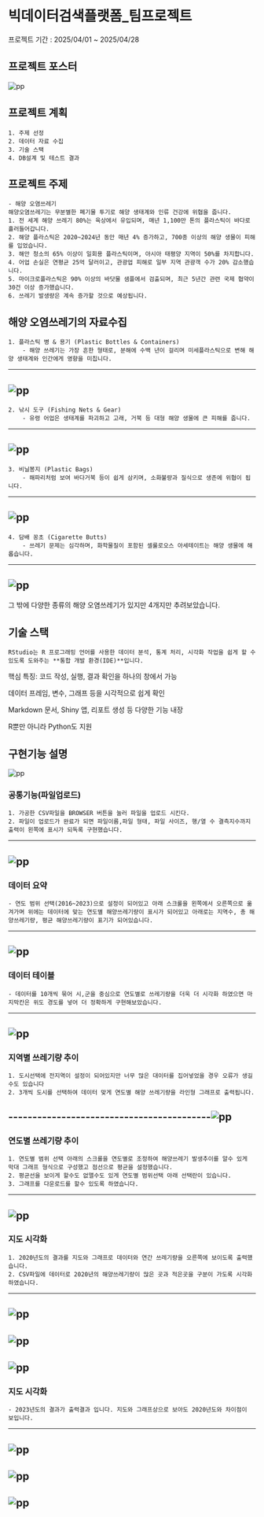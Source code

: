 # 빅데이터검색플랫폼_팀프로젝트

프로젝트 기간 : 2025/04/01 ~ 2025/04/28



## 프로젝트 포스터
![pp](./2차%20빅데이터검색플랫폼_해양쓰레기/2nd%20Big%20Data%20Search%20Platform_Marine%20WasteimagesMarine%20Pollution%20Waste%20Poster.jpg)
## 프로젝트 계획
    1. 주제 선정
    2. 데이터 자료 수집
    3. 기술 스택
    4. DB설계 및 테스트 결과

## 프로젝트 주제
    - 해양 오염쓰레기
    해양오염쓰레기는 무분별한 폐기물 투기로 해양 생태계와 인류 건강에 위협을 줍니다.
    1. 전 세계 해양 쓰레기 80%는 육상에서 유입되며, 매년 1,100만 톤의 플라스틱이 바다로 흘러들어갑니다.
    2. 해양 플라스틱은 2020~2024년 동안 매년 4% 증가하고, 700종 이상의 해양 생물이 피해를 입었습니다.
    3. 해안 청소의 65% 이상이 일회용 플라스틱이며, 아시아 태평양 지역이 50%를 차지합니다.
    4. 어업 손실은 연평균 25억 달러이고, 관광업 피해로 일부 지역 관광객 수가 20% 감소했습니다.
    5. 마이크로플라스틱은 90% 이상의 바닷물 샘플에서 검출되며, 최근 5년간 관련 국제 협약이 30건 이상 증가했습니다.
    6. 쓰레기 발생량은 계속 증가할 것으로 예상됩니다.
## 해양 오염쓰레기의 자료수집
    1. 플라스틱 병 & 용기 (Plastic Bottles & Containers)
        - 해양 쓰레기는 가장 흔한 형태로, 분해에 수백 년이 걸리며 미세플라스틱으로 변해 해양 생태계와 인간에게 영향을 미칩니다.
-----------------------------------------
![pp](./2차%20빅데이터검색플랫폼_해양쓰레기/images/Plastic%20Bottles%20&%20Containers.jpg)
-----------------------------------------
    2. 낚시 도구 (Fishing Nets & Gear)
        - 유령 어업은 생태계를 파괴하고 고래, 거북 등 대형 해양 생물에 큰 피해를 줍니다.
-----------------------------------------
![pp](./2차%20빅데이터검색플랫폼_해양쓰레기/images/Fishing%20Nets%20&%20Gear.jpg)
-----------------------------------------
    3. 비닐봉지 (Plastic Bags)
        - 해파리처럼 보여 바다거북 등이 쉽게 삼키며, 소화불량과 질식으로 생존에 위협이 됩니다.
-----------------------------------------
![pp](./2차%20빅데이터검색플랫폼_해양쓰레기/images/Plastic%20Bags.jpg)
-----------------------------------------
    4. 담배 꽁초 (Cigarette Butts)
        - 쓰레기 문제는 심각하며, 화학물질이 포함된 셀룰로오스 아세테이트는 해양 생물에 해롭습니다.
-----------------------------------------
![pp](./2차%20빅데이터검색플랫폼_해양쓰레기/images/Cigarette%20Butts.jpg)
-----------------------------------------
그 밖에 다양한 종류의 해양 오염쓰레기가 있지만 4개지만 추려보았습니다.

## 기술 스택
    RStudio는 R 프로그래밍 언어를 사용한 데이터 분석, 통계 처리, 시각화 작업을 쉽게 할 수 있도록 도와주는 **통합 개발 환경(IDE)**입니다.

핵심 특징:
코드 작성, 실행, 결과 확인을 하나의 창에서 가능

데이터 프레임, 변수, 그래프 등을 시각적으로 쉽게 확인

Markdown 문서, Shiny 앱, 리포트 생성 등 다양한 기능 내장

R뿐만 아니라 Python도 지원

## 구현기능 설명
![pp](./2차%20빅데이터검색플랫폼_해양쓰레기/images/1.jpg)
### 공통기능(파일업로드)
    1. 가공한 CSV파일을 BROWSER 버튼을 눌러 파일을 업로드 시킨다.
    2. 파일이 업로드가 완료가 되면 파일이름,파일 형태, 파일 사이즈, 행/열 수 결측지수까지 출력이 왼쪽에 표시가 되독록 구현했습니다.
------------------------------------------
![pp](./2차%20빅데이터검색플랫폼_해양쓰레기/images/2.jpg)
------------------------------------------
### 데이터 요약
    - 연도 범위 선택(2016~2023)으로 설정이 되어있고 아래 스크롤을 왼쪽에서 오른쪽으로 옮겨가며 위에는 데이터에 맞는 연도별 해양쓰레기량이 표시가 되어있고 아래로는 지역수, 총 해양쓰레기량, 평균 해양쓰레기량이 표기가 되어있습니다.
------------------------------------------
![pp](./2차%20빅데이터검색플랫폼_해양쓰레기/images/3.jpg)
------------------------------------------
### 데이터 테이블
    - 데이터를 10개씩 묶어 시,군을 중심으로 연도별로 쓰레기량을 더욱 더 시각화 하였으면 마지막칸은 위도 경도를 넣어 더 정확하게 구현해보았습니다. 
------------------------------------------
![pp](./2차%20빅데이터검색플랫폼_해양쓰레기/images/4.jpg)
------------------------------------------
### 지역별 쓰레기량 추이
    1. 도시선택에 전지역이 설정이 되어있지만 너무 많은 대이터를 집어넣었을 경우 오류가 생길 수도 있습니다
    2. 3개씩 도시를 선택하여 데이터 맞게 연도별 해양 쓰레기량을 라인형 그래프로 출력됩니다.
------------------------------------------![pp](./2차%20빅데이터검색플랫폼_해양쓰레기/images/5.jpg) 
------------------------------------------
### 연도별 쓰레기량 추이
    1. 연도별 범위 선택 아래의 스크롤을 연도별로 조정하여 해양쓰레기 발생추이를 알수 있게 막대 그래프 형식으로 구성했고 점선으로 평균을 설정했습니다.
    2. 평균선을 보이게 할수도 없앨수도 있게 연도별 범위선택 아래 선택란이 있습니다.
    3. 그래프를 다운로드를 할수 있도록 하였습니다.
------------------------------------------
![pp](./2차%20빅데이터검색플랫폼_해양쓰레기/images/6.jpg)
------------------------------------------
### 지도 시각화
    1. 2020년도의 결과를 지도와 그래프로 데이터와 연간 쓰레기량을 오른쪽에 보이도록 출력했습니다.
    2. CSV파일에 데이터로 2020년의 해양쓰레기량이 많은 곳과 적은곳을 구분이 가도록 시각화 하였습니다.
------------------------------------------
![pp](./2차%20빅데이터검색플랫폼_해양쓰레기/images/7-1.jpg)
-----------------------------------------
![pp](./2차%20빅데이터검색플랫폼_해양쓰레기/images/7-2.jpg)
-----------------------------------------
![pp](./2차%20빅데이터검색플랫폼_해양쓰레기/images/7.jpg)
------------------------------------------
### 지도 시각화
    - 2023년도의 결과가 출력결과 입니다. 지도와 그래프상으로 보아도 2020년도와 차이점이 보입니다.
------------------------------------------
![pp](./2차%20빅데이터검색플랫폼_해양쓰레기/images/8-1.jpg)
-----------------------------------------
![pp](./2차%20빅데이터검색플랫폼_해양쓰레기/images/8-2.jpg)
-----------------------------------------
![pp](./2차%20빅데이터검색플랫폼_해양쓰레기/images/8.jpg)
-----------------------------------------

